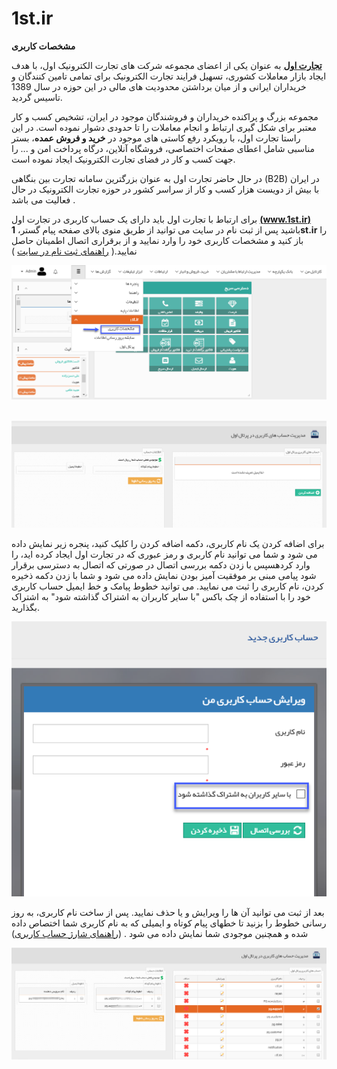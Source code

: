 # 1st.ir   

**مشخصات کاربری**

[**تجارت اول**](https://1st.ir/) به عنوان یکی از اعضای مجموعه شرکت های تجارت الکترونیک اول، با هدف ایجاد بازار معاملات کشوری، تسهیل فرایند تجارت الکترونیک برای تمامی تامین کنندگان و خریداران ایرانی و از میان برداشتن محدودیت های مالی در این حوزه در سال 1389 تاسیس گردید.

مجموعه بزرگ و پراکنده خریداران و فروشندگان موجود در ایران، تشخیص کسب و کار معتبر برای شکل گیری ارتباط و انجام معاملات را تا حدودی دشوار نموده است. در این راستا تجارت اول، با رویکرد رفع کاستی های موجود در **خرید و فروش عمده**، بستر مناسبی شامل اعطای صفحات اختصاصی، فروشگاه آنلاین، درگاه پرداخت امن و ... را جهت کسب و کار در فضای تجارت الکترونیک ایجاد نموده است.

در حال حاضر تجارت اول به عنوان بزرگترین سامانه تجارت بین بنگاهی (B2B) در ایران با بیش از دویست هزار کسب و کار از سراسر کشور در حوزه تجارت الکترونیک در حال فعالیت می باشد .

برای ارتباط با تجارت اول باید دارای یک حساب کاربری در تجارت اول [**(www.1st.ir)**](http://www.1st.ir) باشید پس از ثبت نام در سایت می توانید از طریق منوی بالای صفحه پیام گستر، **1st.ir** را باز کنید و مشخصات کاربری خود را وارد نمایید و از برقراری اتصال اطمینان حاصل نمایید.( [راهنمای ثبت نام در سایت](HelpPayamgostar\PreparationChargeAndUsernameOfThePortal\PreparationUsername.md) )

![](1stPic/1st1.png)

 ![](1stPic/1st2.png)

برای اضافه کردن یک نام کاربری، دکمه اضافه کردن را کلیک کنید، پنجره زیر نمایش داده می شود و شما می توانید نام کاربری و رمز عبوری که در تجارت اول ایجاد کرده اید، را وارد کردهسپس با زدن دکمه بررسی اتصال در صورتی که اتصال به دسترسی برقرار شود پیامی مبنی بر موفقیت آمیز بودن نمایش داده می شود و شما با زدن دکمه ذخیره کردن، نام کاربری را ثبت می نمایید. می توانید خطوط پیامک و خط ایمیل حساب کاربری خود را با استفاده از چک باکس "با سایر کاربران به اشتراک گذاشته شود" به اشتراک بگذارید.

![](1stPic/1st3.png)

بعد از ثبت می توانید آن ها را ویرایش و یا حذف نمایید. پس از ساخت نام کاربری، به روز رسانی خطوط را بزنید تا خطهای پیام کوتاه و ایمیلی که به نام کاربری شما اختصاص داده شده و همچنین موجودی شما نمایش داده می شود . ([راهنمای شارژ حساب کاربری](1st/PreparationInitialCharge.md))

![](1stPic/1st4.png)
